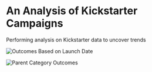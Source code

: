 # An Analysis of Kickstarter Campaigns
Performing analysis on Kickstarter data to uncover trends

![Outcomes Based on Launch Date](https://user-images.githubusercontent.com/98003050/156282482-9d244c94-ed52-4efc-8582-816fa4853bd9.png)

![Parent Category Outcomes](https://user-images.githubusercontent.com/98003050/156282495-29065f78-e254-4e53-a678-948ffc1549fc.png)
